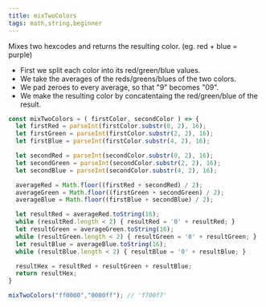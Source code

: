 ```yaml
---
title: mixTwoColors
tags: math,string,beginner
---
```


Mixes two hexcodes and returns the resulting color. (eg. red + blue = purple)

- First we split each color into its red/green/blue values.
- We take the averages of the reds/greens/blues of the two colors.
- We pad zeroes to every average, so that "9" becomes "09".
- We make the resulting color by concatentaing the red/green/blue of the result.

```js
const mixTwoColors = ( firstColor, secondColor ) => {
  let firstRed = parseInt(firstColor.substr(0, 2), 16);
  let firstGreen = parseInt(firstColor.substr(2, 2), 16);
  let firstBlue = parseInt(firstColor.substr(4, 2), 16);

  let secondRed = parseInt(secondColor.substr(0, 2), 16);
  let secondGreen = parseInt(secondColor.substr(2, 2), 16);
  let secondBlue = parseInt(secondColor.substr(4, 2), 16);

  averageRed = Math.floor((firstRed + secondRed) / 2);
  averageGreen = Math.floor((firstGreen + secondGreen) / 2);
  averageBlue = Math.floor((firstBlue + secondBlue) / 2);

  let resultRed = averageRed.toString(16);
  while (resultRed.length < 2) { resultRed = '0' + resultRed; }
  let resultGreen = averageGreen.toString(16);
  while (resultGreen.length < 2) { resultGreen = '0' + resultGreen; }
  let resultBlue = averageBlue.toString(16);
  while (resultBlue.length < 2) { resultBlue = '0' + resultBlue; }

  resultHex = resultRed + resultGreen + resultBlue;
  return resultHex;  
}
```

```js
mixTwoColors("ff0000","0000ff"); // 'f700f7'
```

